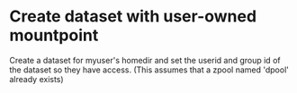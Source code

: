 # Create dataset with user-owned mountpoint
Create a dataset for myuser's homedir and set the userid and group id of the dataset so they have access. 
(This assumes that a zpool named 'dpool' already exists)
